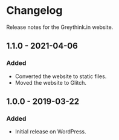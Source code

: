 # Changelog

Release notes for the Greythink.in website.



## 1.1.0 - 2021-04-06

### Added
- Converted the website to static files.
- Moved the website to Glitch.



## 1.0.0 - 2019-03-22

### Added
- Initial release on WordPress.